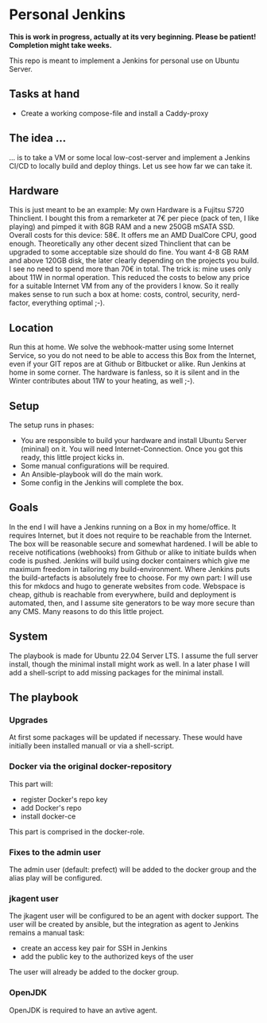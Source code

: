 # Personal Jenkins

**This is work in progress, actually at its very beginning. Please be patient! Completion might take weeks.**

This repo is meant to implement a Jenkins for personal use on Ubuntu Server.

## Tasks at hand

- Create a working compose-file and install a Caddy-proxy

## The idea ...

... is to take a VM or some local low-cost-server and implement a Jenkins CI/CD to locally build and deploy things. Let us see how far we can take it.

## Hardware

This is just meant to be an example: My own Hardware is a Fujitsu S720 Thinclient. I bought this from a remarketer at 7€ per piece (pack of ten, I like playing) and pimped it with 8GB RAM and a new 250GB mSATA SSD. Overall costs for this device: 58€. It offers me an AMD DualCore CPU, good enough. Theoretically any other decent sized Thinclient that can be upgraded to some acceptable size should do fine. You want 4-8 GB RAM and above 120GB disk, the later clearly depending on the projects you build. I see no need to spend more than 70€ in total. The trick is: mine uses only about 11W in normal operation. This reduced the costs to below any price for a suitable Internet VM from any of the providers I know. So it really makes sense to run such a box at home: costs, control, security, nerd-factor, everything optimal ;-).

## Location

Run this at home. We solve the webhook-matter using some Internet Service, so you do not need to be able to access this Box from the Internet, even if your GIT repos are at Github or Bitbucket or alike. Run Jenkins at home in some corner. The hardware is fanless, so it is silent and in the Winter contributes about 11W to your heating, as well ;-).

## Setup

The setup runs in phases:

- You are responsible to build your hardware and install Ubuntu Server (mininal) on it. You will need Internet-Connection. Once you got this ready, this little project kicks in.
- Some manual configurations will be required.
- An Ansible-playbook will do the main work.
- Some config in the Jenkins will complete the box.

## Goals

In the end I will have a Jenkins running on a Box in my home/office. It requires Internet, but it does not require to be reachable from the Internet. The box will be reasonable secure and somewhat hardened. I will be able to receive notifications (webhooks) from Github or alike to initiate builds when code is pushed. Jenkins will build using docker containers which give me maximum freedom in tailoring my build-environment. Where Jenkins puts the build-artefacts is absolutely free to choose. For my own part: I will use this for mkdocs and hugo to generate websites from code. Webspace is cheap, github is reachable from everywhere, build and deployment is automated, then, and I assume site generators to be way more secure than any CMS. Many reasons to do this little project.

## System

The playbook is made for Ubuntu 22.04 Server LTS. I assume the full server install, though the minimal install might work as well. In a later phase I will add a shell-script to add missing packages for the minimal install.

## The playbook

### Upgrades

At first some packages will be updated if necessary. These would have initially been installed manuall or via a shell-script.

### Docker via the original docker-repository

This part will:

  - register Docker's repo key
  - add Docker's repo
  - install docker-ce

This part is comprised in the docker-role.

### Fixes to the admin user

The admin user (default: prefect) will be added to the docker group and the alias play will be configured.

### jkagent user

The jkagent user will be configured to be an agent with docker support. The user will be created by ansible, but the integration as agent to Jenkins remains a manual task:

  - create an access key pair for SSH in Jenkins
  - add the public key to the authorized keys of the user

The user will already be added to the docker group.

### OpenJDK

OpenJDK is required to have an avtive agent.

